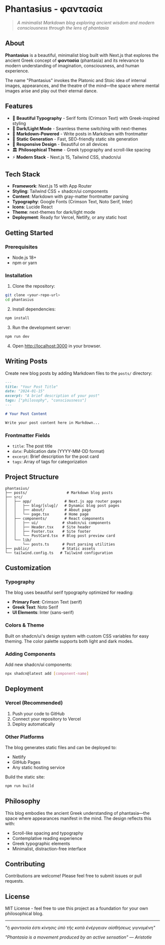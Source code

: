 # Phantasius - φαντασία

> *A minimalist Markdown blog exploring ancient wisdom and modern consciousness through the lens of phantasia*

## About

**Phantasius** is a beautiful, minimalist blog built with Next.js that explores the ancient Greek concept of **φαντασία** (phantasia) and its relevance to modern understanding of imagination, consciousness, and human experience.

The name "Phantasius" invokes the Platonic and Stoic idea of internal images, appearances, and the theatre of the mind—the space where mental images arise and play out their eternal dance.

## Features

- 🎨 **Beautiful Typography** - Serif fonts (Crimson Text) with Greek-inspired styling
- 🌙 **Dark/Light Mode** - Seamless theme switching with next-themes
- 📝 **Markdown-Powered** - Write posts in Markdown with frontmatter
- 🎯 **Static Generation** - Fast, SEO-friendly static site generation
- 📱 **Responsive Design** - Beautiful on all devices
- 🏛️ **Philosophical Theme** - Greek typography and scroll-like spacing
- ⚡ **Modern Stack** - Next.js 15, Tailwind CSS, shadcn/ui

## Tech Stack

- **Framework**: Next.js 15 with App Router
- **Styling**: Tailwind CSS + shadcn/ui components
- **Content**: Markdown with gray-matter frontmatter parsing
- **Typography**: Google Fonts (Crimson Text, Noto Serif, Inter)
- **Icons**: Lucide React
- **Theme**: next-themes for dark/light mode
- **Deployment**: Ready for Vercel, Netlify, or any static host

## Getting Started

### Prerequisites

- Node.js 18+ 
- npm or yarn

### Installation

1. Clone the repository:
```bash
git clone <your-repo-url>
cd phantasius
```

2. Install dependencies:
```bash
npm install
```

3. Run the development server:
```bash
npm run dev
```

4. Open [http://localhost:3000](http://localhost:3000) in your browser.

## Writing Posts

Create new blog posts by adding Markdown files to the `posts/` directory:

```markdown
---
title: "Your Post Title"
date: "2024-01-15"
excerpt: "A brief description of your post"
tags: ["philosophy", "consciousness"]
---

# Your Post Content

Write your post content here in Markdown...
```

### Frontmatter Fields

- `title`: The post title
- `date`: Publication date (YYYY-MM-DD format)
- `excerpt`: Brief description for the post card
- `tags`: Array of tags for categorization

## Project Structure

```
phantasius/
├── posts/                  # Markdown blog posts
├── src/
│   ├── app/               # Next.js app router pages
│   │   ├── blog/[slug]/   # Dynamic blog post pages
│   │   ├── about/         # About page
│   │   └── page.tsx       # Home page
│   ├── components/        # React components
│   │   ├── ui/           # shadcn/ui components
│   │   ├── Header.tsx    # Site header
│   │   ├── Footer.tsx    # Site footer
│   │   └── PostCard.tsx  # Blog post preview card
│   └── lib/
│       └── posts.ts      # Post parsing utilities
├── public/               # Static assets
└── tailwind.config.ts   # Tailwind configuration
```

## Customization

### Typography

The blog uses beautiful serif typography optimized for reading:

- **Primary Font**: Crimson Text (serif)
- **Greek Text**: Noto Serif 
- **UI Elements**: Inter (sans-serif)

### Colors & Theme

Built on shadcn/ui's design system with custom CSS variables for easy theming. The color palette supports both light and dark modes.

### Adding Components

Add new shadcn/ui components:

```bash
npx shadcn@latest add [component-name]
```

## Deployment

### Vercel (Recommended)

1. Push your code to GitHub
2. Connect your repository to Vercel
3. Deploy automatically

### Other Platforms

The blog generates static files and can be deployed to:
- Netlify
- GitHub Pages
- Any static hosting service

Build the static site:
```bash
npm run build
```

## Philosophy

This blog embodies the ancient Greek understanding of phantasia—the space where appearances manifest in the mind. The design reflects this with:

- Scroll-like spacing and typography
- Contemplative reading experience  
- Greek typographic elements
- Minimalist, distraction-free interface

## Contributing

Contributions are welcome! Please feel free to submit issues or pull requests.

## License

MIT License - feel free to use this project as a foundation for your own philosophical blog.

---

*"ἡ φαντασία ἐστι κίνησις ὑπὸ τῆς κατὰ ἐνέργειαν αἰσθήσεως γιγνομένη"*

*"Phantasia is a movement produced by an active sensation" — Aristotle*
